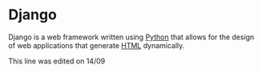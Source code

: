 # Django


Django is a web framework written using [Python](/Python) that allows for the design of web applications that generate [HTML](/HTML) dynamically. 

This line was edited on 14/09
